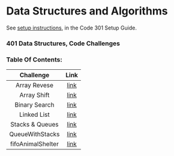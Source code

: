# Data Structures and Algorithms

See [setup instructions](https://codefellows.github.io/setup-guide/code-301/3-code-challenges), in the Code 301 Setup Guide.

### 401 Data Structures, Code Challenges

### Table Of Contents:

|   Challenge    |                                    Link                                                                                        |
| :-----------:  | :----------------------------------------------------------------------------------------------------------------------------: |
|  Array Revese  |[link](https://github.com/bahazghayar/data-structures-and-algorithms/tree/main/javascript/code-challenges/arrayReverse)         |
|  Array Shift   |[link](https://github.com/bahazghayar/data-structures-and-algorithms/tree/main/javascript/code-challenges/arrayShift)           |
| Binary Search  |[link](https://github.com/bahazghayar/data-structures-and-algorithms/tree/main/javascript/code-challenges/arrayBinarySearch)    |
| Linked List    |[link](https://github.com/bahazghayar/data-structures-and-algorithms/tree/main/javascript/Data-Structures/linkedList)           |
|Stacks & Queues |[link](https://github.com/bahazghayar/data-structures-and-algorithms/tree/main/javascript/Data-Structures/stacksAndQueues)      |
|QueueWithStacks |[link](https://github.com/bahazghayar/data-structures-and-algorithms/tree/main/javascript/Data-Structures/queueWithStacks)      |
|fifoAnimalShelter|[link](https://github.com/bahazghayar/data-structures-and-algorithms/tree/main/javascript/Data-Structures/fifoAnimalShelter)   |





